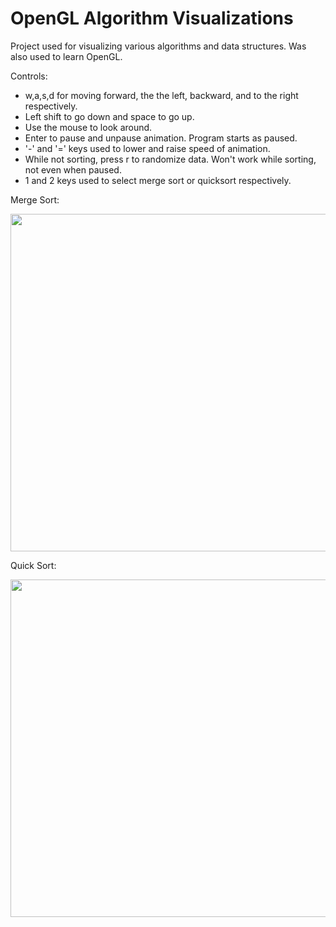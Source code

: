 # OpenGL Algorithm Visualizations
Project used for visualizing various algorithms and data structures. Was also used to learn OpenGL.

Controls:
- w,a,s,d for moving forward, the the left, backward, and to the right respectively.
- Left shift to go down and space to go up.
- Use the mouse to look around.
- Enter to pause and unpause animation. Program starts as paused.
- '-' and '=' keys used to lower and raise speed of animation.
- While not sorting, press r to randomize data. Won't work while sorting, not even when paused.
- 1 and 2 keys used to select merge sort or quicksort respectively. 

Merge Sort:

<img src="https://github.com/Truth7442/gifs/blob/master/Merge%20Sort%20Visualization.gif" width="720" height="540"/>

Quick Sort:

<img src="https://github.com/Truth7442/gifs/blob/master/Quick%20Sort.gif" width="720" height="540"/>
